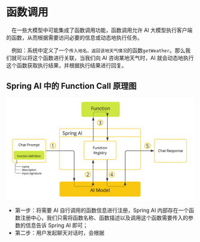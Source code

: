 # 函数调用

&emsp;在一些大模型中可能集成了函数调用功能，函数调用允许 AI 大模型执行客户端的函数，从而根据需要访问必要的信息或动态地执行任务。

&emsp;例如：系统中定义了一个`传入地名，返回该地天气情况`的函数`getWeather`。那么我们就可以将这个函数进行关联，当我们向 AI 咨询某地天气时，AI 就会动态地执行这个函数获取执行结果，并根据执行结果进行回复。

## Spring AI 中的 Function Call 原理图

![alt text](./images/2-32.png)

- 第一步：将需要 AI 自行调用的函数信息进行注册，Spring AI 内部存在一个函数注册中心，我们只需将函数名称、函数描述以及调用这个函数需要传入的参数的信息告诉 Spring AI 即可；
- 第二步：用户发起聊天对话时，会根据
